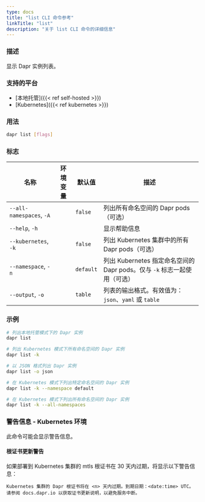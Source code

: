 ```yaml
---
type: docs
title: "list CLI 命令参考"
linkTitle: "list"
description: "关于 list CLI 命令的详细信息"
---
```


### 描述

显示 Dapr 实例列表。

### 支持的平台

- [本地托管]({{< ref self-hosted >}})
- [Kubernetes]({{< ref kubernetes >}})

### 用法

```bash
dapr list [flags]
```

### 标志

| 名称 | 环境变量 | 默认值 | 描述
| --- | --- | --- | --- |
| `--all-namespaces`, `-A` | | `false` | 列出所有命名空间的 Dapr pods（可选） |
| `--help`, `-h` | | | 显示帮助信息 |
| `--kubernetes`, `-k` | | `false` | 列出 Kubernetes 集群中的所有 Dapr pods（可选） |
| `--namespace`, `-n` | | `default` | 列出 Kubernetes 指定命名空间的 Dapr pods。仅与 `-k` 标志一起使用（可选） |
| `--output`, `-o` | | `table` | 列表的输出格式。有效值为：`json`、`yaml` 或 `table`

### 示例

```bash
# 列出本地托管模式下的 Dapr 实例
dapr list

# 列出 Kubernetes 模式下所有命名空间的 Dapr 实例
dapr list -k

# 以 JSON 格式列出 Dapr 实例
dapr list -o json

# 在 Kubernetes 模式下列出特定命名空间的 Dapr 实例
dapr list -k --namespace default

# 在 Kubernetes 模式下列出所有命名空间的 Dapr 实例
dapr list -k --all-namespaces
```

### 警告信息 - Kubernetes 环境
此命令可能会显示警告信息。

#### 根证书更新警告
如果部署到 Kubernetes 集群的 mtls 根证书在 30 天内过期，将显示以下警告信息：

```
Kubernetes 集群的 Dapr 根证书将在 <n> 天内过期。到期日期：<date:time> UTC。
请参阅 docs.dapr.io 以获取证书更新说明，以避免服务中断。
```